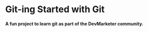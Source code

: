 # Git-ing Started with Git

#### A fun project to learn git as part of the **DevMarketer** community.
